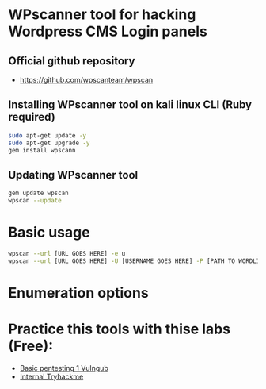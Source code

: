 # WPscanner tool for hacking Wordpress CMS Login panels
## Official github repository
- https://github.com/wpscanteam/wpscan

## Installing WPscanner tool on kali linux CLI (Ruby required)
```bash
sudo apt-get update -y
sudo apt-get upgrade -y
gem install wpscann
```
## Updating WPscanner tool
```bash
gem update wpscan
wpscan --update
```
# Basic usage
```bash
wpscan --url [URL GOES HERE] -e u
wpscan --url [URL GOES HERE] -U [USERNAME GOES HERE] -P [PATH TO WORDLIST]
```
# Enumeration options


# Practice this tools with thise labs (Free):
- [Basic pentesting 1 Vulngub](https://www.vulnhub.com/entry/basic-pentesting-1,216/)
- [Internal Tryhackme](https://tryhackme.com/room/internal)
